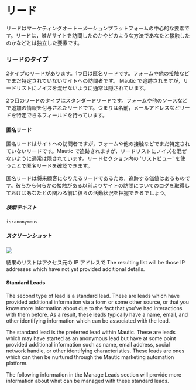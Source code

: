 # リード

リードはマーケティングオートーメ—ションプラットフォームの中心的な要素です。リードは，誰がサイトを訪問したのかやどのような方法であなたと接触したのかなどとは独立した要素です。

### リードのタイプ

2タイプのリードがあります。1つ目は匿名リードです。フォームや他の接触などでまだ特定されていないサイトへの訪問者です。 Mautic で追跡されますが，リードリストにノイズを混ぜないように通常は隠されています。

2つ目のリードのタイプはスタンダードリードです。フォームや他のソースなどで追加の情報を付与されたリードです。つまりは名前，メールアドレスなどリードを特定できるフィールドを持っています。


#### 匿名リード
匿名リードはサイトへの訪問者ですが，フォームや他の接触などでまだ特定されていないリードです。Mautic で追跡されますが，リードリストにノイズを混ぜないように通常は隠されています。リードセクション内の 'リストビュー' を使うことで匿名リードを確認できます。

匿名リードは将来顧客になりえるリードであるため，追跡する価値はあるものです。彼らから何らかの接触がある以前よりサイトの訪問についてのログを取得しておけばあなたとの関わる前に彼らの活動状況を把握できるでしょう。

##### 検索テキスト

```
is:anonymous
```
##### スクリーンショット
![](http://drop.dbh.li/image/3F3X0843100h/Image%202014-11-17%20at%2010.05.43%20AM.png)

結果のリストはアクセス元の IP アドレスで
The resulting list will be those IP addresses which have not yet provided additional details.

#### Standard Leads

The second type of lead is a standard lead. These are leads which have provided additional information via a form or some other source, or that you know more information about due to the fact that you've had interactions with them before. As a result, these leads typically have a name, email, and other identifying information which can be associated with the lead.

The standard lead is the preferred lead within Mautic. These are leads which may have started as an anonymous lead but have at some point provided additional information such as name, email address, social network handle, or other identifying characteristics. These leads are ones which can then be nurtured through the Mautic marketing automation platform.

The following information in the Manage Leads section will provide more information about what can be managed with these standard leads.
